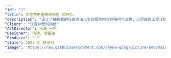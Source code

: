 ```yaml
---
"id": "1"
"title": 江雪费用里网络报告（内刊）。
"description": "设计了抽拉式的获取方法以表现报告内容的随时可及性，以项目的工程计划作为封面，完善了以项目为核心的技术发展体系的设计形象。"
"Client": "江雪非营利网络"
"ArtDirector": 水清 一色
"Designer": 清律、清铭酒
"Producer": "-"
"state": 2023 年 已交付
"image": 'https://raw.githubusercontent.com/rhyme-qing/picture-bed/main/outher/202301162153709.png'
---
```

